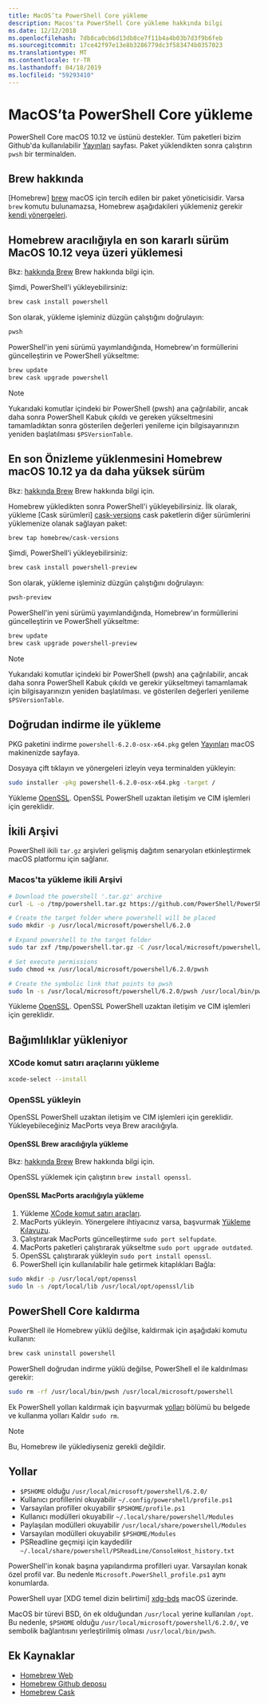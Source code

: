 ```yaml
---
title: MacOS’ta PowerShell Core yükleme
description: Macos'ta PowerShell Core yükleme hakkında bilgi
ms.date: 12/12/2018
ms.openlocfilehash: 7db8ca0cb6d13db8ce7f11b4a4b03b7d3f9b6feb
ms.sourcegitcommit: 17ce42f97e13e8b3286779dc3f583474b0357023
ms.translationtype: MT
ms.contentlocale: tr-TR
ms.lasthandoff: 04/18/2019
ms.locfileid: "59293410"
---
```

# <a name="installing-powershell-core-on-macos"></a>MacOS’ta PowerShell Core yükleme

PowerShell Core macOS 10.12 ve üstünü destekler.
Tüm paketleri bizim Github'da kullanılabilir [Yayınları][] sayfası.
Paket yüklendikten sonra çalıştırın `pwsh` bir terminalden.

## <a name="about-brew"></a>Brew hakkında

[Homebrew] [ brew] macOS için tercih edilen bir paket yöneticisidir.
Varsa `brew` komutu bulunamazsa, Homebrew aşağıdakileri yüklemeniz gerekir [kendi yönergeleri][brew].

## <a name="installation-of-latest-stable-release-via-homebrew-on-macos-1012-or-higher"></a>Homebrew aracılığıyla en son kararlı sürüm MacOS 10.12 veya üzeri yüklemesi

Bkz: [hakkında Brew](#about-brew) Brew hakkında bilgi için.

Şimdi, PowerShell'i yükleyebilirsiniz:

```sh
brew cask install powershell
```

Son olarak, yükleme işleminiz düzgün çalıştığını doğrulayın:

```sh
pwsh
```

PowerShell'in yeni sürümü yayımlandığında, Homebrew'ın formüllerini güncelleştirin ve PowerShell yükseltme:

```sh
brew update
brew cask upgrade powershell
```

> [!NOTE]
> Yukarıdaki komutlar içindeki bir PowerShell (pwsh) ana çağrılabilir, ancak daha sonra PowerShell Kabuk çıkıldı ve gereken yükseltmesini tamamladıktan sonra gösterilen değerleri yenileme için bilgisayarınızın yeniden başlatılması `$PSVersionTable`.

[brew]: http://brew.sh/

## <a name="installation-of-latest-preview-release-via-homebrew-on-macos-1012-or-higher"></a>En son Önizleme yüklenmesini Homebrew macOS 10.12 ya da daha yüksek sürüm

Bkz: [hakkında Brew](#about-brew) Brew hakkında bilgi için.

Homebrew yükledikten sonra PowerShell'i yükleyebilirsiniz.
İlk olarak, yükleme [Cask sürümleri] [ cask-versions] cask paketlerin diğer sürümlerini yüklemenize olanak sağlayan paket:

```sh
brew tap homebrew/cask-versions
```

Şimdi, PowerShell'i yükleyebilirsiniz:

```sh
brew cask install powershell-preview
```

Son olarak, yükleme işleminiz düzgün çalıştığını doğrulayın:

```sh
pwsh-preview
```

PowerShell'in yeni sürümü yayımlandığında, Homebrew'ın formüllerini güncelleştirin ve PowerShell yükseltme:

```sh
brew update
brew cask upgrade powershell-preview
```

> [!NOTE]
> Yukarıdaki komutlar içindeki bir PowerShell (pwsh) ana çağrılabilir, ancak daha sonra PowerShell Kabuk çıkıldı ve gerekir yükseltmeyi tamamlamak için bilgisayarınızın yeniden başlatılması.
> ve gösterilen değerleri yenileme `$PSVersionTable`.

## <a name="installation-via-direct-download"></a>Doğrudan indirme ile yükleme

PKG paketini indirme `powershell-6.2.0-osx-x64.pkg`
gelen [Yayınları][] macOS makinenizde sayfaya.

Dosyaya çift tıklayın ve yönergeleri izleyin veya terminalden yükleyin:

```sh
sudo installer -pkg powershell-6.2.0-osx-x64.pkg -target /
```

Yükleme [OpenSSL](#install-openssl). OpenSSL PowerShell uzaktan iletişim ve CIM işlemleri için gereklidir.

## <a name="binary-archives"></a>İkili Arşivi

PowerShell ikili `tar.gz` arşivleri gelişmiş dağıtım senaryoları etkinleştirmek macOS platformu için sağlanır.

### <a name="installing-binary-archives-on-macos"></a>Macos'ta yükleme ikili Arşivi

```sh
# Download the powershell '.tar.gz' archive
curl -L -o /tmp/powershell.tar.gz https://github.com/PowerShell/PowerShell/releases/download/v6.2.0/powershell-6.2.0-osx-x64.tar.gz

# Create the target folder where powershell will be placed
sudo mkdir -p /usr/local/microsoft/powershell/6.2.0

# Expand powershell to the target folder
sudo tar zxf /tmp/powershell.tar.gz -C /usr/local/microsoft/powershell/6.2.0

# Set execute permissions
sudo chmod +x /usr/local/microsoft/powershell/6.2.0/pwsh

# Create the symbolic link that points to pwsh
sudo ln -s /usr/local/microsoft/powershell/6.2.0/pwsh /usr/local/bin/pwsh
```

Yükleme [OpenSSL](#install-openssl). OpenSSL PowerShell uzaktan iletişim ve CIM işlemleri için gereklidir.

## <a name="installing-dependencies"></a>Bağımlılıklar yükleniyor

### <a name="install-xcode-command-line-tools"></a>XCode komut satırı araçlarını yükleme

```sh
xcode-select --install
```

### <a name="install-openssl"></a>OpenSSL yükleyin

OpenSSL PowerShell uzaktan iletişim ve CIM işlemleri için gereklidir. Yükleyebileceğiniz MacPorts veya Brew aracılığıyla.

#### <a name="install-openssl-via-brew"></a>OpenSSL Brew aracılığıyla yükleme

Bkz: [hakkında Brew](#about-brew) Brew hakkında bilgi için.

OpenSSL yüklemek için çalıştırın `brew install openssl`.

#### <a name="install-openssl-via-macports"></a>OpenSSL MacPorts aracılığıyla yükleme

1. Yükleme [XCode komut satırı araçları](#install-xcode-command-line-tools).
1. MacPorts yükleyin.
   Yönergelere ihtiyacınız varsa, başvurmak [Yükleme Kılavuzu](https://guide.macports.org/chunked/installing.macports.html).
1. Çalıştırarak MacPorts güncelleştirme `sudo port selfupdate`.
1. MacPorts paketleri çalıştırarak yükseltme `sudo port upgrade outdated`.
1. OpenSSL çalıştırarak yükleyin `sudo port install openssl`.
1. PowerShell için kullanılabilir hale getirmek kitaplıkları Bağla:

```sh
sudo mkdir -p /usr/local/opt/openssl
sudo ln -s /opt/local/lib /usr/local/opt/openssl/lib
```

## <a name="uninstalling-powershell-core"></a>PowerShell Core kaldırma

PowerShell ile Homebrew yüklü değilse, kaldırmak için aşağıdaki komutu kullanın:

```sh
brew cask uninstall powershell
```

PowerShell doğrudan indirme yüklü değilse, PowerShell el ile kaldırılması gerekir:

```sh
sudo rm -rf /usr/local/bin/pwsh /usr/local/microsoft/powershell
```

Ek PowerShell yolları kaldırmak için başvurmak [yolları](#paths) bölümü bu belgede ve kullanma yolları Kaldır `sudo rm`.

> [!NOTE]
> Bu, Homebrew ile yüklediyseniz gerekli değildir.

## <a name="paths"></a>Yollar

* `$PSHOME` olduğu `/usr/local/microsoft/powershell/6.2.0/`
* Kullanıcı profillerini okuyabilir `~/.config/powershell/profile.ps1`
* Varsayılan profiller okuyabilir `$PSHOME/profile.ps1`
* Kullanıcı modülleri okuyabilir `~/.local/share/powershell/Modules`
* Paylaşılan modülleri okuyabilir `/usr/local/share/powershell/Modules`
* Varsayılan modülleri okuyabilir `$PSHOME/Modules`
* PSReadline geçmişi için kaydedilir `~/.local/share/powershell/PSReadLine/ConsoleHost_history.txt`

PowerShell'in konak başına yapılandırma profilleri uyar.
Varsayılan konak özel profil var. Bu nedenle `Microsoft.PowerShell_profile.ps1` aynı konumlarda.

PowerShell uyar [XDG temel dizin belirtimi] [ xdg-bds] macOS üzerinde.

MacOS bir türevi BSD, ön ek olduğundan `/usr/local` yerine kullanılan `/opt`.
Bu nedenle, `$PSHOME` olduğu `/usr/local/microsoft/powershell/6.2.0/`, ve sembolik bağlantısını yerleştirilmiş olması `/usr/local/bin/pwsh`.

## <a name="additional-resources"></a>Ek Kaynaklar

* [Homebrew Web][brew]
* [Homebrew Github deposu][GitHub]
* [Homebrew Cask][cask]

[brew]: http://brew.sh/
[Cask]: https://github.com/Homebrew/homebrew-cask
[cask-versions]: https://github.com/Homebrew/homebrew-cask-versions
[GitHub]: https://github.com/Homebrew
[Yayınları]: https://github.com/PowerShell/PowerShell/releases/latest
[xdg-bds]: https://specifications.freedesktop.org/basedir-spec/basedir-spec-latest.html
